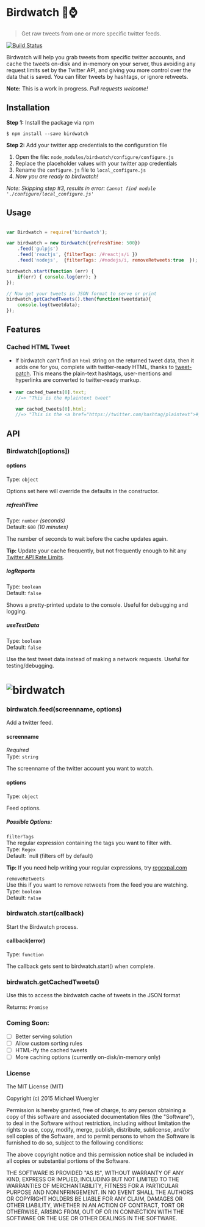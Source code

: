 # Birdwatch :baby_chick::watch:

> Get raw tweets from one or more specific twitter feeds.

[![Build Status](https://travis-ci.org/radiovisual/birdwatch.svg?branch=master)](https://travis-ci.org/radiovisual/birdwatch)

Birdwatch will help you grab tweets from specific twitter accounts, and cache the tweets on-disk and in-memory on your server, 
thus avoiding any request limits set by the Twitter API, and giving you more control over the data that is saved.
You can filter tweets by hashtags, or ignore retweets.  

**Note:** This is a work in progress. *Pull requests welcome!*

## Installation

**Step 1:** Install the package via npm
```
$ npm install --save birdwatch
```

**Step 2:** Add your twitter app credentials to the configuration file
  1. Open the file: `node_modules/birdwatch/configure/configure.js`
  2. Replace the placeholder values with your twitter app credentials
  3. Rename the `configure.js` file to `local_configure.js` 
  4. *Now you are ready to birdwatch!*

*Note: Skipping step #3, results in error: `Cannot find module './configure/local_configure.js'`*

## Usage

```js

var Birdwatch = require('birdwatch');

var birdwatch = new Birdwatch({refreshTime: 500})
    .feed('gulpjs')
    .feed('reactjs', {filterTags: /#reactjs/i })
    .feed('nodejs',  {filterTags: /#nodejs/i, removeRetweets:true  });

birdwatch.start(function (err) {
    if(err) { console.log(err); }
});

// Now get your tweets in JSON format to serve or print
birdwatch.getCachedTweets().then(function(tweetdata){
    console.log(tweetdata);
});

```

## Features

### Cached HTML Tweet
 - If birdwatch can't find an `html` string on the returned tweet data, then it adds one for you, 
   complete with twitter-ready HTML, thanks to [tweet-patch](https://github.com/radiovisual/tweet-patch). 
   This means the plain-text hashtags, user-mentions and hyperlinks are converted to twitter-ready markup.
   
 - ```js
   var cached_tweets[0].text;
   //=> "This is the #plaintext tweet"
   
   var cached_tweets[0].html;
   //=> "This is the <a href="https://twitter.com/hashtag/plaintext">#plaintext</a> tweet"
   ```
   
## API

### Birdwatch([options])

#### options

Type: `object`

Options set here will override the defaults in the constructor.

##### refreshTime

Type: `number` *(seconds)*<br>
Default: `600` *(10 minutes)*

The number of seconds to wait before the cache updates again.
 
**Tip:** Update your cache frequently, but not frequently enough to hit any [Twitter API Rate Limits](https://dev.twitter.com/rest/public/rate-limits).
  
##### logReports

Type: `boolean`<br>
Default: `false`

Shows a pretty-printed update to the console. Useful for debugging and logging.

##### useTestData

Type: `boolean`<br>
Default: `false`

Use the test tweet data instead of making a network requests. Useful for testing/debugging.

# ![birdwatch](media/screenshot-v.0.0.1.png)

### birdwatch.feed(screenname, options)

Add a twitter feed.

#### screenname

*Required*<br>
Type: `string`

The screenname of the twitter account you want to watch.

#### options

Type: `object`

Feed options.

##### Possible Options:

`filterTags`<br>
  The regular expression containing the tags you want to filter with.<br>
  Type: `Regex`<br>
  Default: `null (filters off by default)
  
  **Tip:** If you need help writing your regular expressions, try [regexpal.com](http://regexpal.com/)
   
`removeRetweets`<br>
  Use this if you want to remove retweets from the feed you are watching.<br>
  Type: `boolean`<br>
  Default: `false`


### birdwatch.start(callback)

Start the Birdwatch process.

#### callback(error)

Type: `function`

The callback gets sent to birdwatch.start() when complete.

### birdwatch.getCachedTweets()

Use this to access the birdwatch cache of tweets in the JSON format

Returns: `Promise`


### Coming Soon:

- [ ] Better serving solution
- [ ] Allow custom sorting rules
- [ ] HTML-ify the cached tweets
- [ ] More caching options (currently on-disk/in-memory only)

### License

The MIT License (MIT)

Copyright (c) 2015 Michael Wuergler

Permission is hereby granted, free of charge, to any person obtaining a copy
of this software and associated documentation files (the "Software"), to deal
in the Software without restriction, including without limitation the rights
to use, copy, modify, merge, publish, distribute, sublicense, and/or sell
copies of the Software, and to permit persons to whom the Software is
furnished to do so, subject to the following conditions:

The above copyright notice and this permission notice shall be included in all
copies or substantial portions of the Software.

THE SOFTWARE IS PROVIDED "AS IS", WITHOUT WARRANTY OF ANY KIND, EXPRESS OR
IMPLIED, INCLUDING BUT NOT LIMITED TO THE WARRANTIES OF MERCHANTABILITY,
FITNESS FOR A PARTICULAR PURPOSE AND NONINFRINGEMENT. IN NO EVENT SHALL THE
AUTHORS OR COPYRIGHT HOLDERS BE LIABLE FOR ANY CLAIM, DAMAGES OR OTHER
LIABILITY, WHETHER IN AN ACTION OF CONTRACT, TORT OR OTHERWISE, ARISING FROM,
OUT OF OR IN CONNECTION WITH THE SOFTWARE OR THE USE OR OTHER DEALINGS IN THE
SOFTWARE.

